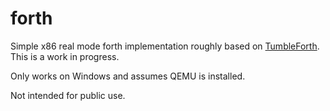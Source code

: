 # forth

Simple x86 real mode forth implementation roughly based on [TumbleForth](https://tumbleforth.hardcoded.net/). This is a work in progress.

Only works on Windows and assumes QEMU is installed.

Not intended for public use.
